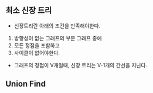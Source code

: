## 최소 신장 트리
- 신장트리란 아래의 조건을 만족해야한다.
1. 방향성이 없는 그래프의 부분 그래프 중에
2. 모든 정점을 포함하고
3. 사이클이 없어야한다.
- 그래프의 정점이 V개일때, 신장 트리는 V-1개의 간선을 지닌다.
## Union Find